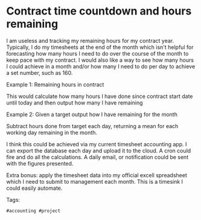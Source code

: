 # Contract time countdown and hours remaining

I am useless and tracking my remaining hours for my contract year. Typically,
I do my timesheets at the end of the month which isn't helpful for forecasting
how many hours I need to do over the course of the month to keep pace with my
contract. I would also like a way to see how many hours I could achieve in a month
and/or how many I need to do per day to achieve a set number, such as 160.

Example 1: Remaining hours in contract

This would calculate how many hours I have done since contract start date
until today and then output how many I have remaining

Example 2: Given a target output how I have remaining for the month

Subtract hours done from target each day, returning a mean for each working
day remaining in the month.

I think this could be achieved via my current timesheet accounting app. I
can export the database each day and upload it to the cloud. A cron could
fire and do all the calculations. A daily email, or notification could be
sent with the figures presented.

Extra bonus: apply the timesheet data into my official excell spreadsheet
which I need to submit to management each month. This is a timesink I could
easily automate.

Tags:

    #accounting #project
